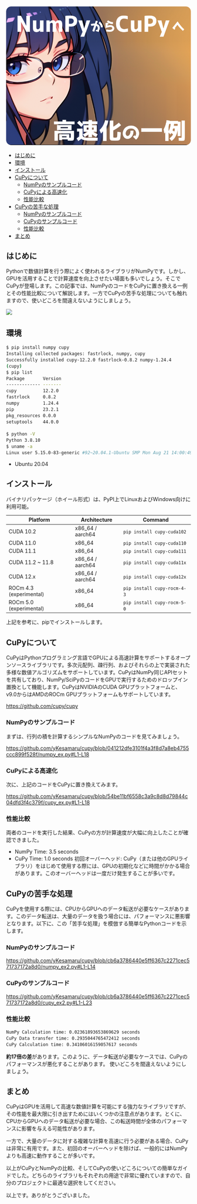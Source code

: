 
![](https://raw.githubusercontent.com/yKesamaru/cupy/master/assets/eye_catch.png)

- [はじめに](#はじめに)
- [環境](#環境)
- [インストール](#インストール)
- [CuPyについて](#cupyについて)
  - [NumPyのサンプルコード](#numpyのサンプルコード)
  - [CuPyによる高速化](#cupyによる高速化)
  - [性能比較](#性能比較)
- [CuPyの苦手な処理](#cupyの苦手な処理)
  - [NumPyのサンプルコード](#numpyのサンプルコード-1)
  - [CuPyのサンプルコード](#cupyのサンプルコード)
  - [性能比較](#性能比較-1)
- [まとめ](#まとめ)


## はじめに

Pythonで数値計算を行う際によく使われるライブラリがNumPyです。しかし、GPUを活用することで計算速度を向上させたい場面も多いでしょう。そこでCuPyが登場します。この記事では、NumPyのコードをCuPyに置き換える一例とその性能比較について解説します。一方でCuPyの苦手な処理についても触れますので、使いどころを間違えないようにしましょう。

![](https://raw.githubusercontent.com/cupy/cupy/main/docs/image/cupy_logo_1000px.png)

## 環境
```bash
$ pip install numpy cupy
Installing collected packages: fastrlock, numpy, cupy
Successfully installed cupy-12.2.0 fastrlock-0.8.2 numpy-1.24.4
(cupy)
$ pip list
Package       Version
------------- -------
cupy          12.2.0
fastrlock     0.8.2
numpy         1.24.4
pip           23.2.1
pkg_resources 0.0.0
setuptools    44.0.0

$ python -V
Python 3.8.10
$ uname -a
Linux user 5.15.0-83-generic #92~20.04.1-Ubuntu SMP Mon Aug 21 14:00:49 UTC 2023 x86_64 x86_64 x86_64 GNU/Linux

```
- Ubuntu 20.04

## インストール
バイナリパッケージ（ホイール形式）は、PyPI上でLinuxおよびWindows向けに利用可能。

| Platform                 | Architecture        | Command                            |
|--------------------------|---------------------|------------------------------------|
| CUDA 10.2                | x86_64 / aarch64    | `pip install cupy-cuda102`        |
| CUDA 11.0                | x86_64              | `pip install cupy-cuda110`        |
| CUDA 11.1                | x86_64              | `pip install cupy-cuda111`        |
| CUDA 11.2 ~ 11.8         | x86_64 / aarch64    | `pip install cupy-cuda11x`        |
| CUDA 12.x                | x86_64 / aarch64    | `pip install cupy-cuda12x`        |
| ROCm 4.3 (experimental)  | x86_64              | `pip install cupy-rocm-4-3`       |
| ROCm 5.0 (experimental)  | x86_64              | `pip install cupy-rocm-5-0`       |

上記を参考に、pipでインストールします。

## CuPyについて
CuPyはPythonプログラミング言語でGPUによる高速計算をサポートするオープンソースライブラリです。多次元配列、疎行列、およびそれらの上で実装された多様な数値アルゴリズムをサポートしています。CuPyはNumPy同じAPIセットを共有しており、NumPy/SciPyのコードをGPUで実行するためのドロップイン置換として機能します。CuPyはNVIDIAのCUDA GPUプラットフォームと、v9.0からはAMDのROCm GPUプラットフォームもサポートしています。

https://github.com/cupy/cupy

### NumPyのサンプルコード

まずは、行列の積を計算するシンプルなNumPyのコードを見てみましょう。

https://github.com/yKesamaru/cupy/blob/041212dfe3101f4a3f8d7a8eb4755ccc899f528f/numpy_ex.py#L1-L18

### CuPyによる高速化

次に、上記のコードをCuPyに置き換えてみます。

https://github.com/yKesamaru/cupy/blob/54be11bf6558c3a9c8d8d79844c04dfd3f4c379f/cupy_ex.py#L1-L18

### 性能比較

両者のコードを実行した結果、CuPyの方が計算速度が大幅に向上したことが確認できました。
- NumPy Time: 3.5 seconds
- CuPy Time: 1.0 seconds
初回オーバーヘッド: CuPy（または他のGPUライブラリ）をはじめて使用する際には、GPUの初期化などに時間がかかる場合があります。このオーバーヘッドは一度だけ発生することが多いです。

## CuPyの苦手な処理
CuPyを使用する際には、CPUからGPUへのデータ転送が必要なケースがあります。このデータ転送は、大量のデータを扱う場合には、パフォーマンスに悪影響となります。以下に、この「苦手な処理」を模倣する簡単なPythonコードを示します。

### NumPyのサンプルコード

https://github.com/yKesamaru/cupy/blob/cb6a3786440e5ff6367c2271cec571737172a8d0/numpy_ex2.py#L1-L14

### CuPyのサンプルコード

https://github.com/yKesamaru/cupy/blob/cb6a3786440e5ff6367c2271cec571737172a8d0/cupy_ex2.py#L1-L23

### 性能比較
```bash
NumPy Calculation time: 0.02361893653869629 seconds
CuPy Data transfer time: 0.2935044765472412 seconds
CuPy Calculation time: 0.34106016159057617 seconds
```
**約17倍の差**があります。このように、データ転送が必要なケースでは、CuPyのパフォーマンスが悪化することがあります。
使いどころを間違えないようにしましょう。


## まとめ

CuPyはGPUを活用して高速な数値計算を可能にする強力なライブラリですが、その性能を最大限に引き出すためにはいくつかの注意点があります。とくに、CPUからGPUへのデータ転送が必要な場合、この転送時間が全体のパフォーマンスに影響を与える可能性があります。

一方で、大量のデータに対する複雑な計算を高速に行う必要がある場合、CuPyは非常に有用です。また、初回のオーバーヘッドを除けば、一般的にはNumPyよりも高速に動作することが多いです。

以上がCuPyとNumPyの比較、そしてCuPyの使いどころについての簡単なガイドでした。どちらのライブラリもそれぞれの用途で非常に優れていますので、自分のプロジェクトに最適な選択をしてください。

以上です。ありがとうございました。